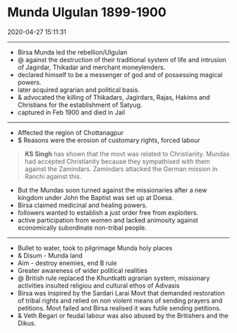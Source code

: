 # Munda Ulgulan 1899-1900

2020-04-27 15:11:31

---

- Birsa Munda led the rebellion/Ulgulan
- @ against the destruction of their traditional system of life and intrusion of Jagirdar, Thikadar and merchant moneylenders.
- declared himself to be a messenger of god and of possessing magical powers.
- later acquired agrarian and political basis.
- & advocated the killing of Thikadars, Jagirdars, Rajas, Hakims and Christians for the establishment of Satyug.
- captured in Feb 1900 and died in Jail
---
- Affected the region of Chottanagpur
- $ Reasons were the erosion of customary rights, forced labour

>   **KS Singh** has shown that the movt was related to Christianity. Mundas had accepted Christianity because they sympathised with them against the Zamindars. Zamindars attacked the German mission in Ranchi against this.

- But the Mundas soon turned against the missionaries after a new kingdom under John the Baptist was set up at Doesa.
- Birsa claimed medicinal and healing powers.
- followers wanted to establish a just order free from exploiters.
- active participation from women and lacked animosity against economically subordinate non-tribal people.
---
- Bullet to water, took to pilgrimage Munda holy places
- & Disum - Munda land
- Aim - destroy enemies, end B rule
- Greater awareness of wider political realities
- @ British rule replaced the Khuntkatti agrarian system, missionary activities insulted religiou and cultural ethos of Adivasis
- Birsa was inspired by the Sardari Larai Movt that demanded restoration of tribal rights and relied on non violent means of sending prayers and petitions. Movt failed and Birsa realised it was futile sending petitions.
- & Veth Begari or feudal labour was also abused by the Britishers and the Dikus.
